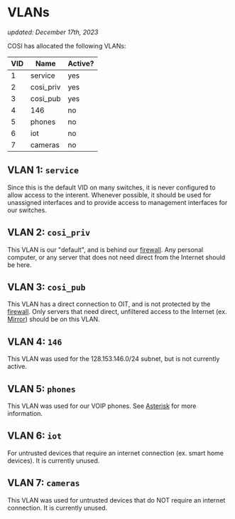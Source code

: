# VLANs

_updated: December 17th, 2023_

COSI has allocated the following VLANs:

| VID | Name       | Active? |
|-----|------------|---------|
| 1   | service    | yes     |
| 2   | cosi\_priv | yes     |
| 3   | cosi\_pub  | yes     |
| 4   | 146        | no      |
| 5   | phones     | no      |
| 6   | iot        | no      |
| 7   | cameras    | no      |


## VLAN 1: `service`

Since this is the default VID on many switches, it is never configured to allow
access to the interent. Whenever possible, it should be used for unassigned
interfaces and to provide access to management interfaces for our switches.

## VLAN 2: `cosi_priv`

This VLAN is our "default", and is behind our
[firewall](../../services/firewall.md). Any personal computer, or any server
that does not need direct from the Internet should be here.

## VLAN 3: `cosi_pub`

This VLAN has a direct connection to OIT, and is not protected by the 
[firewall](../../services/firewall.md). Only servers that need direct, 
unfiltered access to the Internet (ex. [Mirror](../../mirror/introduction.md))
should be on this VLAN.

## VLAN 4: `146`

This VLAN was used for the 128.153.146.0/24 subnet, but is not currently active.

## VLAN 5: `phones`

This VLAN was used for our VOIP phones.
See [Asterisk](../../services/asterisk.md) for more information.

## VLAN 6: `iot`

For untrusted devices that require an internet connection
(ex. smart home devices). It is currently unused.

## VLAN 7: `cameras`

This VLAN was used for untrusted devices that do NOT require an internet
connection. It is currently unused.
